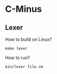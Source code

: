 # C-Minus

## Lexer

How to build on Linux?
```shell
make lexer
```

How to run?
```shell
bin/lexer file.cm
```